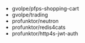 - gvolpe/pfps-shopping-cart
- gvolpe/trading
- profunktor/neutron
- profunktor/redis4cats
- profunktor/http4s-jwt-auth